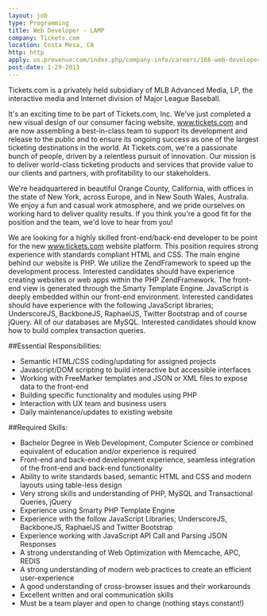 ```yaml
---
layout: job
type: Programming
title: Web Developer - LAMP
company: Tickets.com
location: Costa Mesa, CA
http: http
apply: us.provenue.com/index.php/company-info/careers/166-web-developer-lamp?utm_source=workcreative.net
post-date: 1-29-2013
---
```


Tickets.com is a privately held subsidiary of MLB Advanced Media, LP, the interactive media and Internet division of Major League Baseball.

 
It's an exciting time to be part of Tickets.com, Inc. We've just completed a new visual design of our consumer facing website, www.tickets.com and are now assembling a best-in-class team to support its development and release to the public and to ensure its ongoing success as one of the largest ticketing destinations in the world. At Tickets.com, we're a passionate bunch of people, driven by a relentless pursuit of innovation. Our mission is to deliver world-class ticketing products and services that provide value to our clients and partners, with profitability to our stakeholders. 

We're headquartered in beautiful Orange County, California, with offices in the state of New York, across Europe, and in New South Wales, Australia. We enjoy a fun and casual work atmosphere, and we pride ourselves on working hard to deliver quality results. If you think you're a good fit for the position and the team, we'd love to hear from you!

We are looking for a highly skilled front-end/back-end developer to be point for the new www.tickets.com website platform. This position requires strong experience with standards compliant HTML and CSS. The main engine behind our website is PHP. We utilize the ZendFramework to speed up the development process. Interested candidates should have experience creating websites or web apps within the PHP ZendFramework. The front-end view is generated through the Smarty Template Engine. JavaScript is deeply embedded within our front-end environment. Interested candidates should have experience with the following JavaScript libraries; UnderscoreJS, BackboneJS, RaphaelJS, Twitter Bootstrap and of course jQuery. All of our databases are MySQL. Interested candidates should know how to build complex transaction queries.


##Essential Responsibilities: 

* Semantic HTML/CSS coding/updating for assigned projects
* Javascript/DOM scripting to build interactive but accessible interfaces
* Working with FreeMarker templates and JSON or XML files to expose data to the front-end
* Building specific functionality and modules using PHP
* Interaction with UX team and business users
* Daily maintenance/updates to existing website
     

##Required Skills: 

* Bachelor Degree in Web Development, Computer Science or combined equivalent of education and/or experience is required  
* Front-end and back-end development experience, seamless integration of the front-end and back-end functionality
* Ability to write standards based, semantic HTML and CSS and modern layouts using table-less design
* Very strong skills and understanding of PHP, MySQL and Transactional Queries, jQuery
* Experience using Smarty PHP Template Engine
* Experience with the follow JavaScript Libraries; UnderscoreJS, BackboneJS, RaphaelJS and Twitter Bootstrap
* Experience working with JavaScript API Call and Parsing JSON Responses
* A strong understanding of Web Optimization with Memcache, APC, REDIS
* A strong understanding of modern web practices to create an efficient user-experience
* A good understanding of cross-browser issues and their workarounds
* Excellent written and oral communication skills
* Must be a team player and open to change (nothing stays constant!)